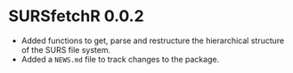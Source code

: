 # SURSfetchR 0.0.2

* Added functions to get, parse and restructure the hierarchical structure of the SURS file system. 
* Added a `NEWS.md` file to track changes to the package.
